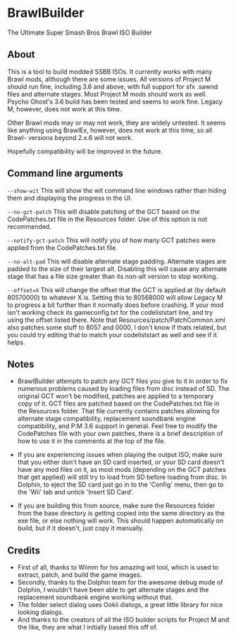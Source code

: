 # BrawlBuilder
The Ultimate Super Smash Bros Brawl ISO Builder

## About
This is a tool to build modded SSBB ISOs. It currently works with many Brawl mods, although there are some issues. All versions of Project M should run fine, including 3.6 and above, with full support for sfx .sawnd files and alternate stages. Most Project M mods should work as well. Psycho Ghost's 3.6 build has been tested and seems to work fine. Legacy M, however, does not work at this time.

Other Brawl mods may or may not work, they are widely untested. It seems like anything using BrawlEx, however, does not work at this time, so all Brawl- versions beyond 2.x.6 will not work.

Hopefully compatibility will be improved in the future.

## Command line arguments
`--show-wit`
This will show the wit command line windows rather than hiding them and displaying the progress in the UI.

`--no-gct-patch`
This will disable patching of the GCT based on the CodePatches.txt file in the Resources folder. Use of this option is not recommended.

`--notify-gct-patch`
This will notify you of how many GCT patches were applied from the CodePatches.txt file.

`--no-alt-pad`
This will disable alternate stage padding. Alternate stages are padded to the size of their largest alt. Disabling this will cause any alternate stage that has a file size greater than its non-alt version to stop working.

`--offset=X`
This will change the offset that the GCT is applied at (by default 80570000) to whatever X is. Setting this to 80568000 will allow Legacy M to progress a bit further than it normally does before crashing. If your mod isn't working check its gameconfig.txt for the codeliststart line, and try using the offset listed there. Note that Resources/patch/PatchCommon.xml also patches some stuff to 8057 and 0000, I don't know if thats related, but you could try editing that to match your codeliststart as well and see if it helps.

## Notes
- BrawlBuilder attempts to patch any GCT files you give to it in order to fix numerous problems caused by loading files from disc instead of SD. The original GCT won't be modified, patches are applied to a temporary copy of it. GCT files are patched based on the CodePatches.txt file in the Resources folder. That file currently contains patches allowing for alternate stage compatibility, replacement soundbank engine compatibility, and P:M 3.6 support in general. Feel free to modify the CodePatches file with your own patches, there is a brief description of how to use it in the comments at the top of the file.

- If you are experiencing issues when playing the output ISO, make sure that you either don't have an SD card inserted, or your SD card doesn't have any mod files on it, as most mods (depending on the GCT patches that get applied) will still try to load from SD before loading from disc. In Dolphin, to eject the SD card just go in to the 'Config' menu, then go to the 'Wii' tab and untick 'Insert SD Card'.

- If you are building this from source, make sure the Resources folder from the base directory is getting copied into the same directory as the exe file, or else nothing will work. This should happen automatically on build, but if it doesn't, just copy it manually.

## Credits
- First of all, thanks to Wiimm for his amazing wit tool, which is used to extract, patch, and build the game images.
- Secondly, thanks to the Dolphin team for the awesome debug mode of Dolphin, I wouldn't have been able to get alternate stages and the replacement soundbank engine working without that.
- The folder select dialog uses Ookii dialogs, a great little library for nice looking dialogs.
- And thanks to the creators of all the ISO builder scripts for Project M and the like, they are what I initially based this off of.